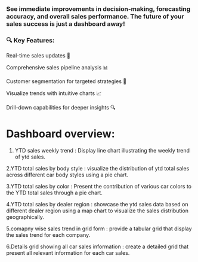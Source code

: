 ### See immediate improvements in decision-making, forecasting accuracy, and overall sales performance. The future of your sales success is just a dashboard away! 
### 🔍 Key Features:
Real-time sales updates 🔄

Comprehensive sales pipeline analysis 📊

Customer segmentation for targeted strategies 🎯

Visualize trends with intuitive charts 📈

Drill-down capabilities for deeper insights 🔍



# Dashboard overview:

1. YTD sales weekly trend : Display line chart illustrating the weekly trend of ytd sales.

2.YTD total sales by body style : visualize the distribution of ytd total sales across different car body styles using a pie chart.

3.YTD total sales by color : Present the contribution of various car colors to the YTD total sales through a pie chart.

4.YTD total sales by dealer region : showcase the ytd sales data based on different dealer region using a map chart to visualize the sales distribution geographically.

5.comapny wise sales trend in grid form : provide a tabular grid that display the sales trend for each company.

6.Details grid showing all car sales information : create a detailed grid that present all relevant information for each car sales.
